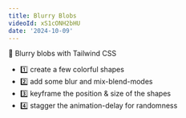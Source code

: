 ```yaml
---
title: Blurry Blobs
videoId: xS1cONH2bHU
date: '2024-10-09'
---
```


🤌 Blurry blobs with Tailwind CSS

- 1️⃣ create a few colorful shapes
- 2️⃣ add some blur and mix-blend-modes
- 3️⃣ keyframe the position & size of the shapes
- 4️⃣ stagger the animation-delay for randomness